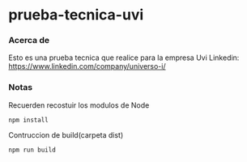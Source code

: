 # prueba-tecnica-uvi

### Acerca de
Esto es una prueba tecnica que realice para la empresa Uvi
Linkedin: https://www.linkedin.com/company/universo-i/

### Notas
Recuerden recostuir los modulos de Node
```
npm install
```

Contruccion de build(carpeta dist)
```
npm run build
```